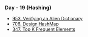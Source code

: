 ### Day - 19 (Hashing)

-   [953. Verifying an Alien Dictionary](./953_verifyingAnAlienDictionary.md)
-   [706. Design HashMap](./706_designHashMap.md)
-   [347. Top K Frequent Elements](./347_topKFrequentElements.md)
